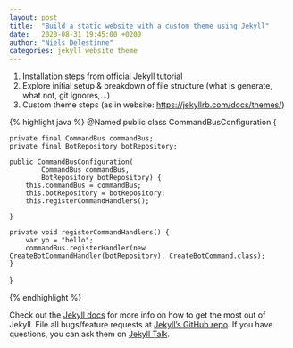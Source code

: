 ```yaml
---
layout: post
title:  "Build a static website with a custom theme using Jekyll"
date:   2020-08-31 19:45:00 +0200
author: "Niels Delestinne"
categories: jekyll website theme
---
```


1. Installation steps from official Jekyll tutorial
2. Explore initial setup & breakdown of file structure (what is generate, what not, git ignores,...)
3. Custom theme steps (as in website: https://jekyllrb.com/docs/themes/)

{% highlight java %}
@Named
public class CommandBusConfiguration {

    private final CommandBus commandBus;
    private final BotRepository botRepository;

    public CommandBusConfiguration(
            CommandBus commandBus,
            BotRepository botRepository) {
        this.commandBus = commandBus;
        this.botRepository = botRepository;
        this.registerCommandHandlers();

    }

    private void registerCommandHandlers() {
        var yo = "hello";
        commandBus.registerHandler(new CreateBotCommandHandler(botRepository), CreateBotCommand.class);
    }
}

{% endhighlight %}

Check out the [Jekyll docs][jekyll-docs] for more info on how to get the most out of Jekyll. File all bugs/feature requests at [Jekyll’s GitHub repo][jekyll-gh]. If you have questions, you can ask them on [Jekyll Talk][jekyll-talk].

[jekyll-docs]: https://jekyllrb.com/docs/home
[jekyll-gh]:   https://github.com/jekyll/jekyll
[jekyll-talk]: https://talk.jekyllrb.com/
